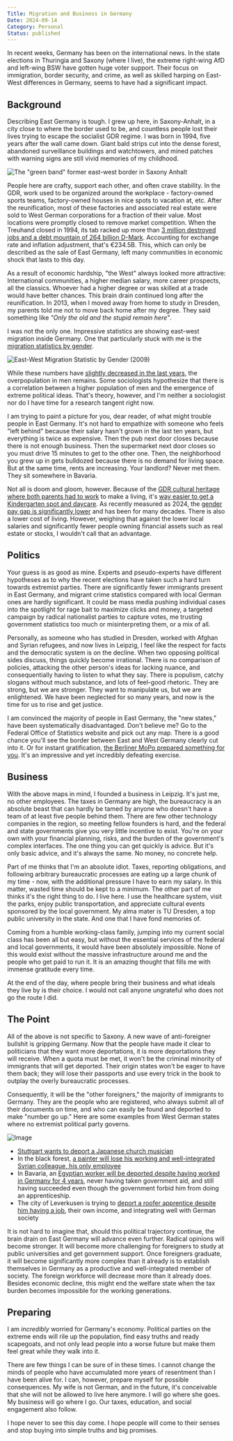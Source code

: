 ```yaml
---
Title: Migration and Business in Germany
Date: 2024-09-14
Category: Personal
Status: published
---
```


In recent weeks, Germany has been on the international news. In the state elections in Thuringia and Saxony (where I live), the extreme right-wing AfD and left-wing BSW have gotten huge voter support. Their focus on immigration, border security, and crime, as well as skilled harping on East-West differences in Germany, seems to have had a significant impact.

## Background

Describing East Germany is tough. I grew up here, in Saxony-Anhalt, in a city close to where the border used to be, and countless people lost their lives trying to escape the socialist GDR regime. I was born in 1994, five years after the wall came down. Giant bald strips cut into the dense forest, abandoned surveillance buildings and watchtowers, and mined patches with warning signs are still vivid memories of my childhood.

![The "green band" former east-west border in Saxony Anhalt]({attach}saxony-anhalt-border.png)

People here are crafty, support each other, and often crave stability. In the GDR, work used to be organized around the workplace - factory-owned sports teams, factory-owned houses in nice spots to vacation at, etc. After the reunification, most of these factories and associated real estate were sold to West German corporations for a fraction of their value. Most locations were promptly closed to remove market competition. When the Treuhand closed in 1994, its tab racked up more than [3 million destroyed jobs and a debt mountain of 264 billion D-Mark](https://www.mdr.de/geschichte/ddr/deutsche-einheit/treuhand/betriebe-verkauf-volkseigentum-100.html). Accounting for exchange rate and inflation adjustment, that's €234.5B. This, which can only be described as the sale of East Germany, left many communities in economic shock that lasts to this day.

As a result of economic hardship, "the West" always looked more attractive: International communities, a higher median salary, more career prospects, all the classics. Whoever had a higher degree or was skilled at a trade would have better chances. This brain drain continued long after the reunification. In 2013, when I moved away from home to study in Dresden, my parents told me not to move back home after my degree. They said something like *"Only the old and the stupid remain here"*.

I was not the only one. Impressive statistics are showing east-west migration inside Germany. One that particularly stuck with me is the [migration statistics by gender](https://www.bib.bund.de/Publikation/2012/pdf/Jung-weiblich-geht-Abwanderung-und-Geschlechterungleichgewichte-in-ostdeutschen-Landkreisen.pdf).

![East-West Migration Statistic by Gender (2009)]({attach}east-west-migration.png)

While these numbers have [slightly decreased in the last years](https://www.iwkoeln.de/studien/wido-geis-thoene-anja-katrin-orth-weniger-frauen-gehen-maennerueberschuss-bleibt-bestehen-302444.html), the overpopulation in men remains. Some sociologists hypothesize that there is a correlation between a higher population of men and the emergence of extreme political ideas. That's theory, however, and I'm neither a sociologist nor do I have time for a research tangent right now.

I am trying to paint a picture for you, dear reader, of what might trouble people in East Germany. It's not hard to empathize with someone who feels "left behind" because their salary hasn't grown in the last ten years, but everything is twice as expensive. Then the pub next door closes because there is not enough business. Then the supermarket next door closes so you must drive 15 minutes to get to the other one. Then, the neighborhood you grew up in gets bulldozed because there is no demand for living space. But at the same time, rents are increasing. Your landlord? Never met them. They sit somewhere in Bavaria.

Not all is doom and gloom, however. Because of the [GDR cultural heritage where both parents had to work](https://www.bpb.de/themen/deutschlandarchiv/259587/fruehe-fremdbetreuung-in-der-ddr/) to make a living, it's [way easier to get a Kindergarten spot and daycare](https://www.bertelsmann-stiftung.de/fileadmin/files/Projekte/Fruehkindliche_Bildung/Grafik_Betreuungswunsch_der_Eltern_fuer_unter_dreijaehrige_Kinder_noch_nicht_gedeckt_20231128.jpg). As recently measured as 2024, the [gender pay gap is significantly lower](https://www.bundestag.de/presse/hib/kurzmeldungen-1001370) and has been for many decades. There is also a lower cost of living. However, weighing that against the lower local salaries and significantly fewer people owning financial assets such as real estate or stocks, I wouldn't call that an advantage.

## Politics

Your guess is as good as mine. Experts and pseudo-experts have different hypotheses as to why the recent elections have taken such a hard turn towards extremist parties. There are significantly fewer immigrants present in East Germany, and migrant crime statistics compared with local German ones are hardly significant. It could be mass media pushing individual cases into the spotlight for rage bait to maximize clicks and money, a targeted campaign by radical nationalist parties to capture votes, me trusting government statistics too much or misinterpreting them, or a mix of all.

Personally, as someone who has studied in Dresden, worked with Afghan and Syrian refugees, and now lives in Leipzig, I feel like the respect for facts and the democratic system is on the decline. When two opposing political sides discuss, things quickly become irrational. There is no comparison of policies, attacking the other person's ideas for lacking nuance, and consequentially having to listen to what they say. There is populism, catchy slogans without much substance, and lots of feel-good rhetoric. They are strong, but we are stronger. They want to manipulate us, but we are enlightened. We have been neglected for so many years, and now is the time for us to rise and get justice.

I am convinced the majority of people in East Germany, the "new states," have been systematically disadvantaged. Don't believe me? Go to the Federal Office of Statistics website and pick out any map. There is a good chance you'll see the border between East and West Germany clearly cut into it. Or for instant gratification, [the Berliner MoPo prepared something for you](https://interaktiv.morgenpost.de/deutschland-teilen-deutsche-einheit-wiedervereinigung/). It's an impressive and yet incredibly defeating exercise.

## Business

With the above maps in mind, I founded a business in Leipzig. It's just me, no other employees. The taxes in Germany are high, the bureaucracy is an absolute beast that can hardly be tamed by anyone who doesn't have a team of at least five people behind them. There are few other technology companies in the region, so meeting fellow founders is hard, and the federal and state governments give you very little incentive to exist. You're on your own with your financial planning, risks, and the burden of the government's complex interfaces. The one thing you can get quickly is advice. But it's only basic advice, and it's always the same. No money, no concrete help.

Part of me thinks that I'm an absolute idiot. Taxes, reporting obligations, and following arbitrary bureaucratic processes are eating up a large chunk of my time - now, with the additional pressure I have to earn my salary. In this matter, wasted time should be kept to a minimum. The other part of me thinks it's the right thing to do. I live here. I use the healthcare system, visit the parks, enjoy public transportation, and appreciate cultural events sponsored by the local government. My alma mater is TU Dresden, a top public university in the state. And one that I have fond memories of.

Coming from a humble working-class family, jumping into my current social class has been all but easy, but without the essential services of the federal and local governments, it would have been absolutely impossible. None of this would exist without the massive infrastructure around me and the people who get paid to run it. It is an amazing thought that fills me with immense gratitude every time.

At the end of the day, where people bring their business and what ideals they live by is their choice. I would not call anyone ungrateful who does not go the route I did.

## The Point

All of the above is not specific to Saxony. A new wave of anti-foreigner bullshit is gripping Germany. Now that the people have made it clear to politicians that they want more deportations, it is more deportations they will receive. When a quota must be met, it won't be the criminal minority of immigrants that will get deported. Their origin states won't be eager to have them back; they will lose their passports and use every trick in the book to outplay the overly bureaucratic processes.

Consequently, it will be the "other foreigners," the majority of immigrants to Germany. They are the people who are registered, who always submit all of their documents on time, and who can easily be found and deported to make "number go up." Here are some examples from West German states where no extremist political party governs.

![Image]({attach}abschiebung.jpeg)

- [Stuttgart wants to deport a Japanese church musician](https://www.stuttgarter-zeitung.de/inhalt.unerbittliche-stuttgarter-auslaenderbehoerde-stadt-droht-kirchenmusikerin-mit-abschiebung.1718bf69-108a-4e03-8129-02546eef9c9a.html)
- In the black forest, [a painter will lose his working and well-integrated Syrian colleague, his only employee](https://www.stuttgarter-zeitung.de/inhalt.betrieb-im-schwarzwald-maler-fuerchtet-abschiebung-seines-einzigen-mitarbeiters.dc8d657d-603b-4f03-94d5-6d41e37e4ed3.html)
- In Bavaria, an [Egyptian worker will be deported despite having worked in Germany for 4 years](https://www.augsburger-allgemeine.de/schwabmuenchen/aegypter-befuerchtet-abschiebung-kampf-eines-arbeitgebers-um-seinen-mitarbeiter-102999692), never having taken government aid, and still having succeeded even though the government forbid him from doing an apprenticeship.
- The city of Leverkusen is trying to [deport a roofer apprentice despite him having a job](https://www.ksta.de/region/leverkusen/stadt-leverkusen/leverkusen-drohende-abschiebung-stadt-gewaehrt-dachdeckerazubi-nur-sieben-tage-frist-1-859660), their own income, and integrating well with German society

It is not hard to imagine that, should this political trajectory continue, the brain drain on East Germany will advance even further. Radical opinions will become stronger. It will become more challenging for foreigners to study at public universities and get government support. Once foreigners graduate, it will become significantly more complex than it already is to establish themselves in Germany as a productive and well-integrated member of society. The foreign workforce will decrease more than it already does. Besides economic decline, this might end the welfare state when the tax burden becomes impossible for the working generations.

## Preparing

I am *incredibly* worried for Germany's economy. Political parties on the extreme ends will rile up the population, find easy truths and ready scapegoats, and not only lead people into a worse future but make them feel great while they walk into it.

There are few things I can be sure of in these times. I cannot change the minds of people who have accumulated more years of resentment than I have been alive for. I can, however, prepare myself for possible consequences. My wife is not German, and in the future, it's conceivable that she will not be allowed to live here anymore. I will go where she goes. My business will go where I go. Our taxes, education, and social engagement also follow.

I hope never to see this day come. I hope people will come to their senses and stop buying into simple truths and big promises.
